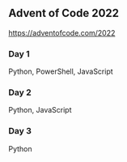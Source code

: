 ## Advent of Code 2022

https://adventofcode.com/2022

### Day 1

Python, PowerShell, JavaScript

### Day 2

Python, JavaScript

### Day 3

Python
